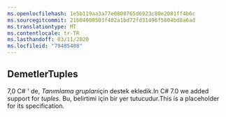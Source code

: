 ```yaml
---
ms.openlocfilehash: 1e5b119aa3a77e0808765d6923c80e2081ff4b6c
ms.sourcegitcommit: 21b04008503f402a1bd72fd31496f5604bd8a6ad
ms.translationtype: MT
ms.contentlocale: tr-TR
ms.lasthandoff: 03/11/2020
ms.locfileid: "79485408"
---
```

## <a name="tuples"></a><span data-ttu-id="f4636-101">Demetler</span><span class="sxs-lookup"><span data-stu-id="f4636-101">Tuples</span></span>

<span data-ttu-id="f4636-102">7,0 C# ' de, *Tanımlama grupları*için destek ekledik.</span><span class="sxs-lookup"><span data-stu-id="f4636-102">In C# 7.0 we added support for *tuples*.</span></span>  <span data-ttu-id="f4636-103">Bu, belirtimi için bir yer tutucudur.</span><span class="sxs-lookup"><span data-stu-id="f4636-103">This is a placeholder for its specification.</span></span>
